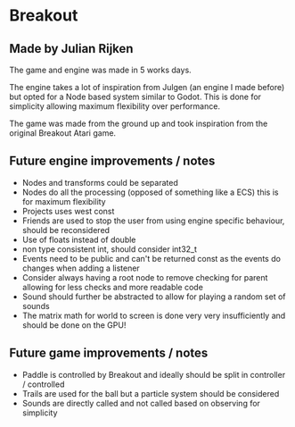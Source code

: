 # Breakout
## Made by Julian Rijken

The game and engine was made in 5 works days.

The engine takes a lot of inspiration from Julgen (an engine I made before) but opted for a Node based system similar to Godot. This is done for simplicity allowing maximum flexibility over performance.

The game was made from the ground up and took inspiration from the original Breakout Atari game.

## Future engine improvements / notes
* Nodes and transforms could be separated
* Nodes do all the processing (opposed of something like a ECS) this is for maximum flexibility
* Projects uses west const 
* Friends are used to stop the user from using engine specific behaviour, should be reconsidered
* Use of floats instead of double
* non type consistent int, should consider int32_t
* Events need to be public and can't be returned const as the events do changes when adding a listener
* Consider always having a root node to remove checking for parent allowing for less checks and more readable code 
* Sound should further be abstracted to allow for playing a random set of sounds 
* The matrix math for world to screen is done very very insufficiently and should be done on the GPU! 


## Future game improvements / notes
* Paddle is controlled by Breakout and ideally should be split in controller / controlled
* Trails are used for the ball but a particle system should be considered 
* Sounds are directly called and not called based on observing for simplicity